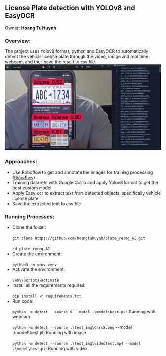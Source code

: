 ## License Plate detection with YOLOv8 and EasyOCR
Owner: **Hoang Tu Huynh**

### Overview:
The project uses Yolov8 format, python and EasyOCR to automatically detect the vehicle license plate through the video, image and real time webcam, and then save the result to csv file.
![detected](/test_img/result.png)  

### Approaches:
- Use Roboflow to get and annotate the images for training processing ([Roboflow](https://roboflow.com/))
- Training datasets with Google Colab and apply Yolov8 format to get the best custom model 
- Apply Easy_ocr to extract text from detected objects, specifically vehicle license plate
- Save the extracted text to csv file

### Running Processes:
- Clone the folder:<br><br>
`git clone https://github.com/hoangtuhuynh/plate_recog_AI.git` <br><br>
`cd plate_recog_AI`
- Create the environment:<br><br>
`python3 -m venv venv`
- Activate the environment:<br><br>
`venv\Scripts\activate`
- Install all the requirements required:<br><br>
`pip install -r requirements.txt`
- Run code: <br><br>
`python -m detect --source 0 --model .\model\best.pt` : Running with webcam <br><br>
`python -m detect --source .\test_img\Cars8.png` --model .\model\best.pt: Running with image<br><br>
`python -m detect --source .\test_img\videotest.mp4 --model .\model\best.pt`: Running with video

